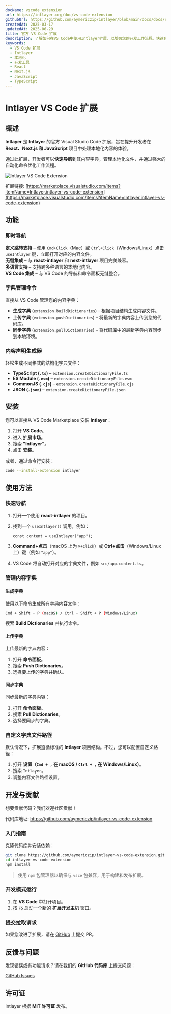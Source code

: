 ```yaml
---
docName: vscode_extension
url: https://intlayer.org/doc/vs-code-extension
githubUrl: https://github.com/aymericzip/intlayer/blob/main/docs/docs/en/vs_code_extension.md
createdAt: 2025-03-17
updatedAt: 2025-06-29
title: 官方 VS Code 扩展
description: 了解如何在VS Code中使用Intlayer扩展，以增强您的开发工作流程。快速在本地化内容之间导航，并高效管理您的字典。
keywords:
  - VS Code 扩展
  - Intlayer
  - 本地化
  - 开发工具
  - React
  - Next.js
  - JavaScript
  - TypeScript
---
```


# Intlayer VS Code 扩展

## 概述

**Intlayer** 是 **Intlayer** 的官方 Visual Studio Code 扩展，旨在提升开发者在 **React、Next.js 和 JavaScript** 项目中处理本地化内容的体验。

通过此扩展，开发者可以**快速导航**到其内容字典，管理本地化文件，并通过强大的自动化命令优化工作流程。

![Intlayer VS Code Extension](https://github.com/aymericzip/intlayer/blob/main/docs/assets/vs_code_extension_demo.gif)

扩展链接: [https://marketplace.visualstudio.com/items?itemName=Intlayer.intlayer-vs-code-extension](https://marketplace.visualstudio.com/items?itemName=Intlayer.intlayer-vs-code-extension)

## 功能

### 即时导航

**定义跳转支持** – 使用 `Cmd+Click`（Mac）或 `Ctrl+Click`（Windows/Linux）点击 `useIntlayer` 键，立即打开对应的内容文件。  
**无缝集成** – 与 **react-intlayer** 和 **next-intlayer** 项目完美兼容。  
**多语言支持** – 支持跨多种语言的本地化内容。  
**VS Code 集成** – 与 VS Code 的导航和命令面板无缝整合。

### 字典管理命令

直接从 VS Code 管理您的内容字典：

- **生成字典** (`extension.buildDictionaries`) – 根据项目结构生成内容文件。
- **上传字典** (`extension.pushDictionaries`) – 将最新的字典内容上传到您的代码库。
- **同步字典** (`extension.pullDictionaries`) – 将代码库中的最新字典内容同步到本地环境。

### 内容声明生成器

轻松生成不同格式的结构化字典文件：

- **TypeScript (`.ts`)** – `extension.createDictionaryFile.ts`
- **ES Module (`.esm`)** – `extension.createDictionaryFile.esm`
- **CommonJS (`.cjs`)** – `extension.createDictionaryFile.cjs`
- **JSON (`.json`)** – `extension.createDictionaryFile.json`

## 安装

您可以直接从 VS Code Marketplace 安装 **Intlayer**：

1. 打开 **VS Code**。
2. 进入 **扩展市场**。
3. 搜索 **"Intlayer"**。
4. 点击 **安装**。

或者，通过命令行安装：

```sh
code --install-extension intlayer
```

## 使用方法

### 快速导航

1. 打开一个使用 **react-intlayer** 的项目。
2. 找到一个 `useIntlayer()` 调用，例如：

   ```tsx
   const content = useIntlayer("app");
   ```

3. **Command+点击**（macOS 上为 `⌘+Click`）或 **Ctrl+点击**（Windows/Linux 上）键（例如 `"app"`）。
4. VS Code 将自动打开对应的字典文件，例如 `src/app.content.ts`。

### 管理内容字典

#### 生成字典

使用以下命令生成所有字典内容文件：

```sh
Cmd + Shift + P (macOS) / Ctrl + Shift + P (Windows/Linux)
```

搜索 **Build Dictionaries** 并执行命令。

#### 上传字典

上传最新的字典内容：

1. 打开 **命令面板**。
2. 搜索 **Push Dictionaries**。
3. 选择要上传的字典并确认。

#### 同步字典

同步最新的字典内容：

1. 打开 **命令面板**。
2. 搜索 **Pull Dictionaries**。
3. 选择要同步的字典。

### 自定义字典文件路径

默认情况下，扩展遵循标准的 **Intlayer** 项目结构。不过，您可以配置自定义路径：

1. 打开 **设置（`Cmd + ,` 在 macOS / `Ctrl + ,` 在 Windows/Linux）**。
2. 搜索 `Intlayer`。
3. 调整内容文件路径设置。

## 开发与贡献

想要贡献代码？我们欢迎社区贡献！

代码库地址: https://github.com/aymericzip/intlayer-vs-code-extension

### 入门指南

克隆代码库并安装依赖：

```sh
git clone https://github.com/aymericzip/intlayer-vs-code-extension.git
cd intlayer-vs-code-extension
npm install
```

> 使用 `npm` 包管理器以确保与 `vsce` 包兼容，用于构建和发布扩展。

### 开发模式运行

1. 在 **VS Code** 中打开项目。
2. 按 `F5` 启动一个新的 **扩展开发主机** 窗口。

### 提交拉取请求

如果您改进了扩展，请在 [GitHub](https://github.com/aymericzip/intlayer-vs-code-extension) 上提交 PR。

## 反馈与问题

发现错误或有功能请求？请在我们的 **GitHub 代码库** 上提交问题：

[GitHub Issues](https://github.com/aymericzip/intlayer-vs-code-extension/issues)

## 许可证

Intlayer 根据 **MIT 许可证** 发布。
